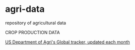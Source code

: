 # agri-data
repository of agricultural data
<p><font size="large" weight="bold">CROP PRODUCTION DATA</font></p>
<p><a href="https://apps.fas.usda.gov/psdonline/circulars/production.pdf">US Department of Agri's Global tracker, updated each month</a></p>
